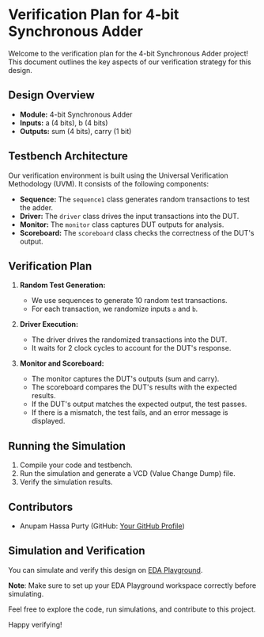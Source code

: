 # Verification Plan for 4-bit Synchronous Adder

Welcome to the verification plan for the 4-bit Synchronous Adder project! This document outlines the key aspects of our verification strategy for this design.

## Design Overview

- **Module:** 4-bit Synchronous Adder
- **Inputs:** a (4 bits), b (4 bits)
- **Outputs:** sum (4 bits), carry (1 bit)

## Testbench Architecture

Our verification environment is built using the Universal Verification Methodology (UVM). It consists of the following components:

- **Sequence:** The `sequence1` class generates random transactions to test the adder.
- **Driver:** The `driver` class drives the input transactions into the DUT.
- **Monitor:** The `monitor` class captures DUT outputs for analysis.
- **Scoreboard:** The `scoreboard` class checks the correctness of the DUT's output.

## Verification Plan

1. **Random Test Generation:**
   - We use sequences to generate 10 random test transactions.
   - For each transaction, we randomize inputs `a` and `b`.
   
2. **Driver Execution:**
   - The driver drives the randomized transactions into the DUT.
   - It waits for 2 clock cycles to account for the DUT's response.

3. **Monitor and Scoreboard:**
   - The monitor captures the DUT's outputs (sum and carry).
   - The scoreboard compares the DUT's results with the expected results.
   - If the DUT's output matches the expected output, the test passes.
   - If there is a mismatch, the test fails, and an error message is displayed.

## Running the Simulation

1. Compile your code and testbench.
2. Run the simulation and generate a VCD (Value Change Dump) file.
3. Verify the simulation results.

## Contributors

- Anupam Hassa Purty (GitHub: [Your GitHub Profile](https://github.com/yourusername))

## Simulation and Verification

You can simulate and verify this design on [EDA Playground](https://www.edaplayground.com/).

**Note**: Make sure to set up your EDA Playground workspace correctly before simulating.

Feel free to explore the code, run simulations, and contribute to this project.

Happy verifying!

